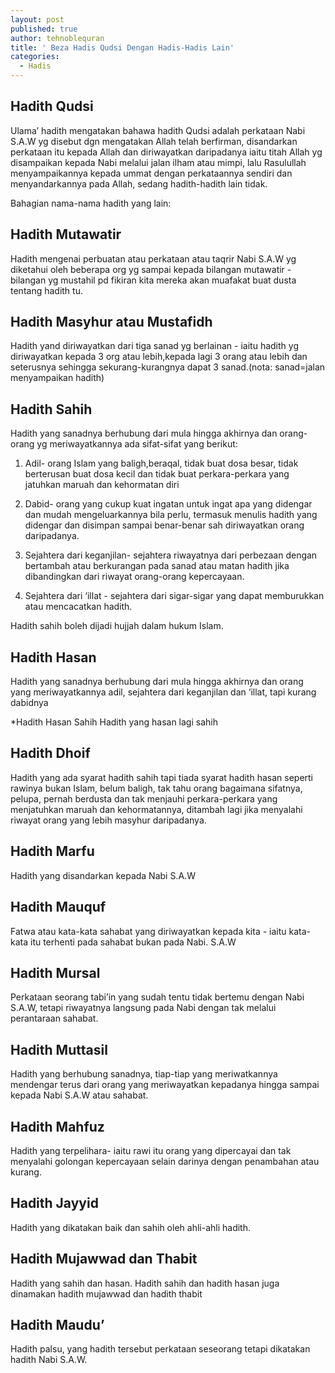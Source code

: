 ```yaml
---
layout: post
published: true
author: tehnoblequran
title: ' Beza Hadis Qudsi Dengan Hadis-Hadis Lain'
categories:
  - Hadis
---
```

## Hadith Qudsi
Ulama’ hadith mengatakan bahawa hadith Qudsi adalah perkataan Nabi S.A.W yg disebut dgn mengatakan Allah telah berfirman, disandarkan perkataan itu kepada Allah dan diriwayatkan daripadanya iaitu titah Allah yg disampaikan kepada Nabi melalui jalan ilham atau mimpi, lalu Rasulullah menyampaikannya kepada ummat dengan perkataannya sendiri dan menyandarkannya pada Allah, sedang hadith-hadith lain tidak.

Bahagian nama-nama hadith yang lain:

## Hadith Mutawatir
Hadith mengenai perbuatan atau perkataan atau taqrir Nabi S.A.W yg diketahui oleh beberapa org yg sampai kepada bilangan mutawatir - bilangan yg mustahil pd fikiran kita mereka akan muafakat buat dusta tentang hadith tu.

## Hadith Masyhur atau Mustafidh
Hadith yand diriwayatkan dari tiga sanad yg berlainan - iaitu hadith yg diriwayatkan kepada 3 org atau lebih,kepada lagi 3 orang atau lebih dan seterusnya sehingga sekurang-kurangnya dapat 3 sanad.(nota: sanad=jalan menyampaikan hadith)

## Hadith Sahih
Hadith yang sanadnya berhubung dari mula hingga akhirnya dan orang-orang yg meriwayatkannya ada sifat-sifat yang berikut:

1. Adil- orang Islam yang baligh,beraqal, tidak buat dosa besar, tidak berterusan buat dosa kecil dan tidak buat perkara-perkara yang jatuhkan maruah dan kehormatan diri

2. Dabid- orang yang cukup kuat ingatan untuk ingat apa yang didengar dan mudah mengeluarkannya bila perlu, termasuk menulis hadith yang didengar dan disimpan sampai benar-benar sah diriwayatkan orang daripadanya.

3. Sejahtera dari keganjilan- sejahtera riwayatnya dari perbezaan dengan bertambah atau berkurangan pada sanad atau matan hadith jika dibandingkan dari riwayat orang-orang kepercayaan.

4. Sejahtera dari ‘illat - sejahtera dari sigar-sigar yang dapat memburukkan atau mencacatkan hadith.

Hadith sahih boleh dijadi hujjah dalam hukum Islam.

## Hadith Hasan
Hadith yang sanadnya berhubung dari mula hingga akhirnya dan orang yang meriwayatkannya adil, sejahtera dari keganjilan dan ‘illat, tapi kurang dabidnya

*Hadith Hasan Sahih
Hadith yang hasan lagi sahih

## Hadith Dhoif
Hadith yang ada syarat hadith sahih tapi tiada syarat hadith hasan seperti rawinya bukan Islam, belum baligh, tak tahu orang bagaimana sifatnya, pelupa, pernah berdusta dan tak menjauhi perkara-perkara yang menjatuhkan maruah dan kehormatannya, ditambah lagi jika menyalahi riwayat orang yang lebih masyhur daripadanya.

## Hadith Marfu
Hadith yang disandarkan kepada Nabi S.A.W

## Hadith Mauquf
Fatwa atau kata-kata sahabat yang diriwayatkan kepada kita - iaitu kata-kata itu terhenti pada sahabat bukan pada Nabi. S.A.W

## Hadith Mursal
Perkataan seorang tabi’in yang sudah tentu tidak bertemu dengan Nabi S.A.W, tetapi riwayatnya langsung pada Nabi dengan tak melalui perantaraan sahabat.

## Hadith Muttasil
Hadith yang berhubung sanadnya, tiap-tiap yang meriwatkannya mendengar terus dari orang yang meriwayatkan kepadanya hingga sampai kepada Nabi S.A.W atau sahabat.

## Hadith Mahfuz
Hadith yang terpelihara- iaitu rawi itu orang yang dipercayai dan tak menyalahi golongan kepercayaan selain darinya dengan penambahan atau kurang.

## Hadith Jayyid
Hadith yang dikatakan baik dan sahih oleh ahli-ahli hadith.

## Hadith Mujawwad dan Thabit
Hadith yang sahih dan hasan. Hadith sahih dan hadith hasan juga dinamakan hadith mujawwad dan hadith thabit

## Hadith Maudu’
Hadith palsu, yang hadith tersebut perkataan seseorang tetapi dikatakan hadith Nabi S.A.W.